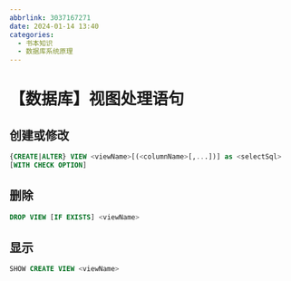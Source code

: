 ```yaml
---
abbrlink: 3037167271
date: 2024-01-14 13:40
categories:
  - 书本知识
  - 数据库系统原理
---
```


# 【数据库】视图处理语句

## 创建或修改

```sql
{CREATE|ALTER} VIEW <viewName>[(<columnName>[,...])] as <selectSql>
[WITH CHECK OPTION]
```

## 删除

```sql
DROP VIEW [IF EXISTS] <viewName>
```

## 显示

```sql
SHOW CREATE VIEW <viewName>
```
